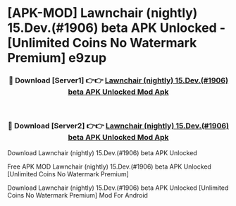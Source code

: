 # [APK-MOD] Lawnchair (nightly) 15.Dev.(#1906) beta APK Unlocked - [Unlimited Coins No Watermark Premium] e9zup



<div align="center">
<h3>🔴 Download [Server1] 👉👉 <a href="https://momento.my/?title=Lawnchair_(nightly)_15.Dev.(#1906)_beta_APK_Unlocked">Lawnchair (nightly) 15.Dev.(#1906) beta APK Unlocked Mod Apk</a></h3><br>

<h3>🔴 Download [Server2] 👉👉 <a href="https://momento.my/?title=Lawnchair_(nightly)_15.Dev.(#1906)_beta_APK_Unlocked">Lawnchair (nightly) 15.Dev.(#1906) beta APK Unlocked Mod Apk</a></h3>
</div>



Download Lawnchair (nightly) 15.Dev.(#1906) beta APK Unlocked 

Free APK MOD Lawnchair (nightly) 15.Dev.(#1906) beta APK Unlocked [Unlimited Coins No Watermark Premium]

Download Lawnchair (nightly) 15.Dev.(#1906) beta APK Unlocked [Unlimited Coins No Watermark Premium] Mod For Android
